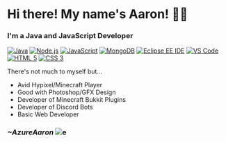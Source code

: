 # Hi there! My name's Aaron! 👋🏼

### I'm a Java and JavaScript Developer
[<img alt="Java" src="https://img.shields.io/badge/-Java-blue?logo=Java&logoColor=white" />](https://www.java.com/en/)
[<img alt="Node.js" src="https://img.shields.io/badge/-Node.js-green?logo=node.js&logoColor=white" />](https://nodejs.org/en/)
[<img alt="JavaScript" src="https://img.shields.io/badge/-JavaScript-yellow?logo=javascript&logoColor=white" />](https://developer.mozilla.org/en-US/docs/Web/JavaScript)
[<img alt="MongoDB" src="https://img.shields.io/badge/-MongoDB-brightgreen?logo=mongodb&logoColor=white" />](https://www.mongodb.com)
[<img alt="Eclipse EE IDE" src="https://img.shields.io/badge/-Eclipse-blueviolet?logo=eclipse-ide&logoColor=white" />](https://www.eclipse.org)
[<img alt="VS Code" src="https://img.shields.io/badge/-VS_Code-9cf?logo=visual-studio-code&logoColor=white" />](https://code.visualstudio.com)
[<img alt="HTML 5" src="https://img.shields.io/badge/-HTML%205-ff69b4?logo=html5&logoColor=white" />](https://www.w3schools.com) [<img alt="CSS 3" src="https://img.shields.io/badge/-CSS%203-lightgrey?logo=css3&logoColor=white" />](https://www.w3schools.com)

There's not much to myself but...
* Avid Hypixel/Minecraft Player
* Good with Photoshop/GFX Design
* Developer of Minecraft Bukkit Plugins
* Developer of Discord Bots
* Basic Web Developer

### ***~AzureAaron*** ![e](https://img.shields.io/badge/Last%20Updated-Monday,%20August%2031st,%202020%20@%2011:00%20PM%20EDT-orange)
<!--
**AzureAaron/AzureAaron** is a ✨ _special_ ✨ repository because its `README.md` (this file) appears on your GitHub profile.

Here are some ideas to get you started:

- 🔭 I’m currently working on ...
- 🌱 I’m currently learning ...
- 👯 I’m looking to collaborate on ...
- 🤔 I’m looking for help with ...
- 💬 Ask me about ...
- 📫 How to reach me: ...
- 😄 Pronouns: ...
- ⚡ Fun fact: ...
-->
